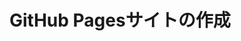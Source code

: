 # GitHub Pagesサイトの作成

<script>
location.href = "https://docs.github.com/ja/pages/getting-started-with-github-pages/creating-a-github-pages-site";
</script>
